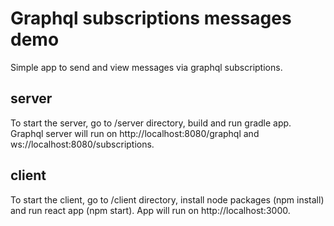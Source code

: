 # Graphql subscriptions messages demo

Simple app to send and view messages via graphql subscriptions.

## server

To start the server, go to /server directory, build and run gradle app. Graphql server will run on http://localhost:8080/graphql and ws://localhost:8080/subscriptions.

## client

To start the client, go to /client directory, install node packages (npm install) and run react app (npm start). App will run on http://localhost:3000.
